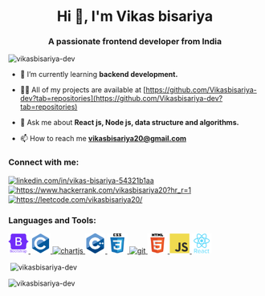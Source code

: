 <h1 align="center">Hi 👋, I'm Vikas bisariya</h1>
<h3 align="center">A passionate frontend developer from India</h3>

<p align="left"> <img src="https://komarev.com/ghpvc/?username=vikasbisariya-dev&label=Profile%20views&color=0e75b6&style=flat" alt="vikasbisariya-dev" /> </p>

- 🌱 I’m currently learning **backend development.**

- 👨‍💻 All of my projects are available at [https://github.com/Vikasbisariya-dev?tab=repositories](https://github.com/Vikasbisariya-dev?tab=repositories)

- 💬 Ask me about **React js, Node js, data structure and algorithms.**

- 📫 How to reach me **vikasbisariya20@gmail.com**



<h3 align="left">Connect with me:</h3>
<p align="left">
<a href="https://linkedin.com/in/linkedin.com/in/vikas-bisariya-54321b1aa" target="blank"><img align="center" src="https://raw.githubusercontent.com/rahuldkjain/github-profile-readme-generator/master/src/images/icons/Social/linked-in-alt.svg" alt="linkedin.com/in/vikas-bisariya-54321b1aa" height="30" width="40" /></a>
<a href="https://www.hackerrank.com/https://www.hackerrank.com/vikasbisariya20?hr_r=1" target="blank"><img align="center" src="https://raw.githubusercontent.com/rahuldkjain/github-profile-readme-generator/master/src/images/icons/Social/hackerrank.svg" alt="https://www.hackerrank.com/vikasbisariya20?hr_r=1" height="30" width="40" /></a>
<a href="https://www.leetcode.com/https://leetcode.com/vikasbisariya20/" target="blank"><img align="center" src="https://raw.githubusercontent.com/rahuldkjain/github-profile-readme-generator/master/src/images/icons/Social/leet-code.svg" alt="https://leetcode.com/vikasbisariya20/" height="30" width="40" /></a>
</p>

<h3 align="left">Languages and Tools:</h3>
<p align="left"> <a href="https://getbootstrap.com" target="_blank" rel="noreferrer"> <img src="https://raw.githubusercontent.com/devicons/devicon/master/icons/bootstrap/bootstrap-plain-wordmark.svg" alt="bootstrap" width="40" height="40"/> </a> <a href="https://www.cprogramming.com/" target="_blank" rel="noreferrer"> <img src="https://raw.githubusercontent.com/devicons/devicon/master/icons/c/c-original.svg" alt="c" width="40" height="40"/> </a> <a href="https://www.chartjs.org" target="_blank" rel="noreferrer"> <img src="https://www.chartjs.org/media/logo-title.svg" alt="chartjs" width="40" height="40"/> </a> <a href="https://www.w3schools.com/cpp/" target="_blank" rel="noreferrer"> <img src="https://raw.githubusercontent.com/devicons/devicon/master/icons/cplusplus/cplusplus-original.svg" alt="cplusplus" width="40" height="40"/> </a> <a href="https://www.w3schools.com/css/" target="_blank" rel="noreferrer"> <img src="https://raw.githubusercontent.com/devicons/devicon/master/icons/css3/css3-original-wordmark.svg" alt="css3" width="40" height="40"/> </a> <a href="https://git-scm.com/" target="_blank" rel="noreferrer"> <img src="https://www.vectorlogo.zone/logos/git-scm/git-scm-icon.svg" alt="git" width="40" height="40"/> </a> <a href="https://www.w3.org/html/" target="_blank" rel="noreferrer"> <img src="https://raw.githubusercontent.com/devicons/devicon/master/icons/html5/html5-original-wordmark.svg" alt="html5" width="40" height="40"/> </a> <a href="https://developer.mozilla.org/en-US/docs/Web/JavaScript" target="_blank" rel="noreferrer"> <img src="https://raw.githubusercontent.com/devicons/devicon/master/icons/javascript/javascript-original.svg" alt="javascript" width="40" height="40"/> </a> <a href="https://reactjs.org/" target="_blank" rel="noreferrer"> <img src="https://raw.githubusercontent.com/devicons/devicon/master/icons/react/react-original-wordmark.svg" alt="react" width="40" height="40"/> </a> </p>

<p>&nbsp;<img align="center" src="https://github-readme-stats.vercel.app/api?username=vikasbisariya-dev&show_icons=true&locale=en" alt="vikasbisariya-dev" /></p>

<p><img align="center" src="https://github-readme-streak-stats.herokuapp.com/?user=vikasbisariya-dev&" alt="vikasbisariya-dev" /></p>
